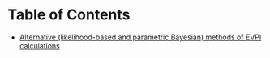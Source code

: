 # Table of Contents

-   [Alternative (likelihood-based and parametric Bayesian) methods of EVPI calculations](https://resplab.github.io/voipred/articles/VoIPred_tutorial.html)
